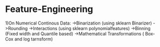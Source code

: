 # Feature-Engineering
1)On Numerical Continous Data:
  ->Binarization (using sklearn Binarizer)
  ->Rounding
  ->Interactions (using sklearn polynomialfeatures)
  ->Binning (Fixed width and Quantile based)
  ->Mathematical Transformations ( Box-Cox and log tarnsform)
